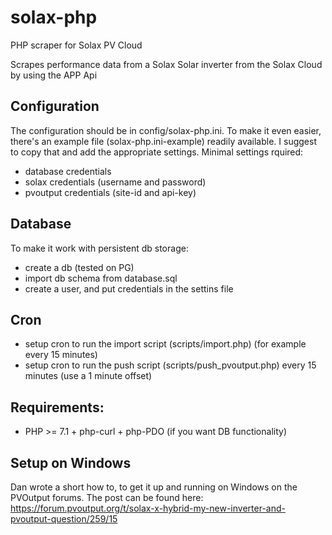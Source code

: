 # solax-php

PHP scraper for Solax PV Cloud

Scrapes performance data from a Solax Solar inverter from the Solax Cloud by using the APP Api

## Configuration
The configuration should be in config/solax-php.ini. To make it even easier, there's an example file (solax-php.ini-example) readily available. I suggest to copy that and add the appropriate settings. Minimal settings rquired:

- database credentials
- solax credentials (username and password)
- pvoutput credentials (site-id and api-key)

## Database
To make it work with persistent db storage:
- create a db (tested on PG)
- import db schema from database.sql
- create a user, and put credentials in the settins file


## Cron
- setup cron to run the import script (scripts/import.php) (for example every 15 minutes)
- setup cron to run the push script (scripts/push_pvoutput.php) every 15 minutes (use a 1 minute offset)

## Requirements:
- PHP >= 7.1 + php-curl + php-PDO (if you want DB functionality)


## Setup on Windows

Dan wrote a short how to, to get it up and running on Windows on the PVOutput forums. The post can be found here: https://forum.pvoutput.org/t/solax-x-hybrid-my-new-inverter-and-pvoutput-question/259/15
